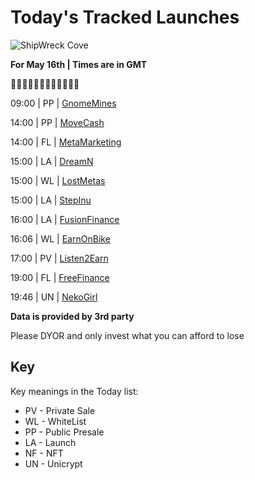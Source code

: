 
# Today's Tracked Launches

![ShipWreck Cove](https://files.catbox.moe/24q2m5.jpg) 

**For May 16th | Times are in GMT**

🏴‍☠️🏴‍☠️🏴‍☠️🏴‍☠️🏴‍☠️🏴‍☠️

09:00 | PP |  [GnomeMines](https://t.me/GnomeMines)

14:00 | PP |  [MoveCash](https://t.me/movecashofficial)

14:00 | FL |  [MetaMarketing](https://t.me/MetaMarketingDAO)

15:00 | LA |  [DreamN](https://t.me/DreamN_BSC)

15:00 | WL |  [LostMetas](https://t.me/Lostmetascoin)

15:00 | LA |  [StepInu](https://t.me/StepInuCommunity)

16:00 | LA |  [FusionFinance](https://t.me/fuusionfinance)

16:06 | WL |  [EarnOnBike](https://t.me/earnonbike)

17:00 | PV |  [Listen2Earn](https://t.me/listen2earn)

19:00 | FL |  [FreeFinance](https://t.me/FreeFinancetoken)

19:46 | UN |  [NekoGirl](https://t.me/NekoGirlOfficial)

**Data is provided by 3rd party**

Please DYOR and only invest what you can afford to lose

## Key
Key meanings in the Today list:

- PV - Private Sale
- WL - WhiteList
- PP - Public Presale
- LA - Launch
- NF - NFT
- UN - Unicrypt